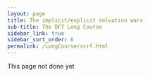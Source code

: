 ```yaml
---
layout: page
title: The implicit/explicit solvation wars
sub-title: The DFT Long Course
sidebar_link: true
sidebar_sort_order: 6
permalink: /LongCourse/scrf.html
---
```


This page not done yet
